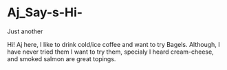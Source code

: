 # Aj_Say-s-Hi-
Just another


Hi! Aj here, I like to drink cold/ice coffee and want to try Bagels.
Although, I have never tried them I want to try them, specialy I heard cream-cheese, and smoked salmon are great topings.
